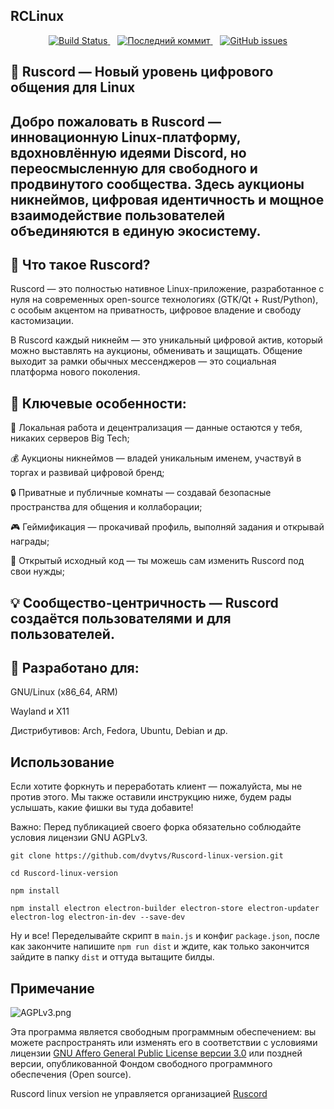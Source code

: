 ## RCLinux
<p align="center">
  <a href="https://github.com/dvytvs/Ruscord-linux-version/.github/images/logo.jpg">
  </a>
</p>
<p align="center">
  <a href="https://github.com/dvytvs/Ruscord-linux-version/actions/workflows/node.js.yml">
    <img src="https://github.com/dvytvs/Ruscord-linux-version/actions/workflows/node.js.yml/badge.svg" alt="Build Status" />
  </a>
  &nbsp;&nbsp;
  <a href="https://github.com/dvytvs/Ruscord-linux-version/commits/main">
  <img src="https://img.shields.io/github/last-commit/dvytvs/Ruscord-linux-version/main" alt="Последний коммит" />
</a>
  &nbsp;&nbsp;
  <a href="https://github.com/dvytvs/Ruscord-linux-version/issues">
    <img src="https://img.shields.io/github/issues/dvytvs/Ruscord-linux-version.svg" alt="GitHub issues" />
  </a>
</p>

## 🐧 Ruscord — Новый уровень цифрового общения для Linux




Добро пожаловать в Ruscord — инновационную Linux-платформу, вдохновлённую идеями Discord, но переосмысленную для свободного и продвинутого сообщества. Здесь аукционы никнеймов, цифровая идентичность и мощное взаимодействие пользователей объединяются в единую экосистему.
------------------------------------------------------------------------------------------

## 🚀 Что такое Ruscord?





Ruscord — это полностью нативное Linux-приложение, разработанное с нуля на современных open-source технологиях (GTK/Qt + Rust/Python), с особым акцентом на приватность, цифровое владение и свободу кастомизации.





В Ruscord каждый никнейм — это уникальный цифровой актив, который можно выставлять на аукционы, обменивать и защищать. Общение выходит за рамки обычных мессенджеров — это социальная платформа нового поколения.



## 🎯 Ключевые особенности:

  🧩 Локальная работа и децентрализация — данные остаются у тебя, никаких серверов Big Tech;

  💰 Аукционы никнеймов — владей уникальным именем, участвуй в торгах и развивай цифровой бренд;

  🔒 Приватные и публичные комнаты — создавай безопасные пространства для общения и коллаборации;

 🎮 Геймификация — прокачивай профиль, выполняй задания и открывай награды;

 🧠 Открытый исходный код — ты можешь сам изменить Ruscord под свои нужды;

 💡 Сообщество-центричность — Ruscord создаётся пользователями и для пользователей.
------------------------------------------------------------------------------------







## 🔧 Разработано для:


  
GNU/Linux (x86_64, ARM)

  
Wayland и X11

  
Дистрибутивов: Arch, Fedora, Ubuntu, Debian и др.



## Использование
Если хотите форкнуть и переработать клиент — пожалуйста, мы не против этого. Мы также оставили инструкцию ниже, будем рады услышать, какие фишки вы туда добавите!

Важно: Перед публикацией своего форка обязательно соблюдайте условия лицензии GNU AGPLv3.

```
git clone https://github.com/dvytvs/Ruscord-linux-version.git

cd Ruscord-linux-version

npm install

npm install electron electron-builder electron-store electron-updater electron-log electron-in-dev --save-dev
```
Ну и все! Переделывайте скрипт в ```main.js``` и конфиг ```package.json```, после как закончите напишите ```npm run dist``` и ждите, как только закончится зайдите в папку ```dist``` и оттуда вытащите билды.


## Примечание
![AGPLv3.png](https://github.com/dvytvs/Ruscord-linux-version/blob/main/.github/images/AGPLv3.png)

Эта программа является свободным программным обеспечением: вы можете распространять или изменять его в соответствии с условиями лицензии [GNU Affero General Public License версии 3.0](https://github.com/dvytvs/Ruscord-linux-version/blob/main/LICENSE) или поздней версии, опубликованной Фондом свободного программного обеспечения (Open source).

Ruscord linux version не управляется организацией [Ruscord](https://www.russcord.ru)
